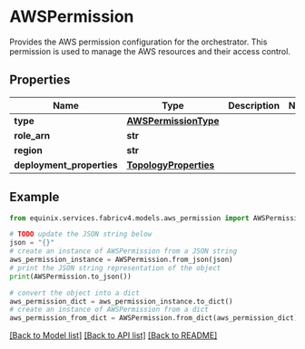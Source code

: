 # AWSPermission

Provides the AWS permission configuration for the orchestrator. This permission is used to manage the AWS resources and their access control. 

## Properties

Name | Type | Description | Notes
------------ | ------------- | ------------- | -------------
**type** | [**AWSPermissionType**](AWSPermissionType.md) |  | 
**role_arn** | **str** |  | 
**region** | **str** |  | 
**deployment_properties** | [**TopologyProperties**](TopologyProperties.md) |  | 

## Example

```python
from equinix.services.fabricv4.models.aws_permission import AWSPermission

# TODO update the JSON string below
json = "{}"
# create an instance of AWSPermission from a JSON string
aws_permission_instance = AWSPermission.from_json(json)
# print the JSON string representation of the object
print(AWSPermission.to_json())

# convert the object into a dict
aws_permission_dict = aws_permission_instance.to_dict()
# create an instance of AWSPermission from a dict
aws_permission_from_dict = AWSPermission.from_dict(aws_permission_dict)
```
[[Back to Model list]](../README.md#documentation-for-models) [[Back to API list]](../README.md#documentation-for-api-endpoints) [[Back to README]](../README.md)


